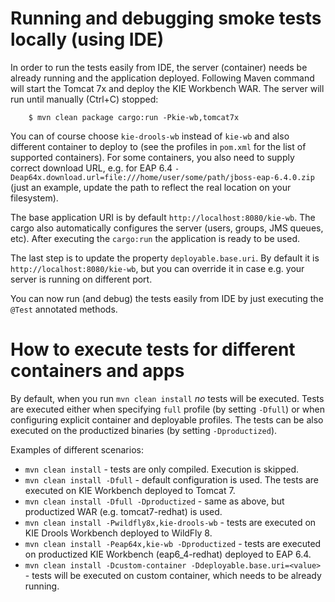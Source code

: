 Running and debugging smoke tests locally (using IDE)
=====================================================

In order to run the tests easily from IDE, the server (container) needs be already running and the
application deployed. Following Maven command will start the Tomcat 7x and deploy the KIE
Workbench WAR. The server will run until manually (Ctrl+C) stopped:

        $ mvn clean package cargo:run -Pkie-wb,tomcat7x

You can of course choose `kie-drools-wb` instead of `kie-wb` and also different container to deploy
to (see the profiles in `pom.xml` for the list of supported containers). For some containers,
you also need to supply correct download URL, e.g. for EAP 6.4
`-Deap64x.download.url=file:///home/user/some/path/jboss-eap-6.4.0.zip` (just an example, update
the path to reflect the real location on your filesystem).


The base application URI is by default `http://localhost:8080/kie-wb`. The cargo also automatically
configures the server (users, groups, JMS queues, etc). After executing the `cargo:run` the
application is ready to be used.

The last step is to update the property `deployable.base.uri`. By default it is
`http://localhost:8080/kie-wb`, but you can override it in case e.g. your server is running on
different port.

You can now run (and debug) the tests easily from IDE by just executing the `@Test` annotated
methods.

How to execute tests for different containers and apps
======================================================
By default, when you run `mvn clean install` _no_ tests will be executed. Tests are executed either when specifying `full`
profile (by setting `-Dfull`) or when configuring explicit container and deployable profiles. The tests can be also executed
on the productized binaries (by setting `-Dproductized`).

Examples of different scenarios:

  * `mvn clean install` - tests are only compiled. Execution is skipped.
  * `mvn clean install -Dfull` - default configuration is used. The tests are executed on KIE Workbench deployed to Tomcat 7.
  * `mvn clean install -Dfull -Dproductized` - same as above, but productized WAR (e.g. tomcat7-redhat) is used.
  * `mvn clean install -Pwildfly8x,kie-drools-wb` - tests are executed on KIE Drools Workbench deployed to WildFly 8.
  * `mvn clean install -Peap64x,kie-wb -Dproductized` - tests are executed on productized KIE Workbench (eap6_4-redhat) deployed to EAP 6.4.
  * `mvn clean install -Dcustom-container -Ddeployable.base.uri=<value>` - tests will be executed on custom container, which needs to be already running.
